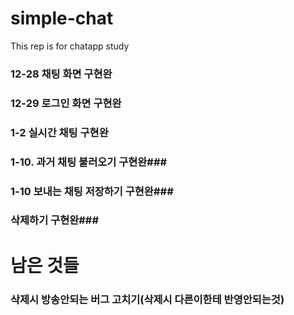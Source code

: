# simple-chat
This rep is for chatapp study


### 12-28 채팅 화면 구현완 ###
### 12-29 로그인 화면 구현완 ###

### 1-2 실시간 채팅 구현완 ###
### 1-10. 과거 채팅 불러오기 구현완###
### 1-10 보내는 채팅 저장하기 구현완###
### 삭제하기 구현완###

# 남은 것들
### 삭제시 방송안되는 버그 고치기(삭제시 다른이한테 반영안되는것) ###
